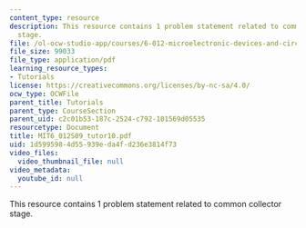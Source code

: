 ```yaml
---
content_type: resource
description: This resource contains 1 problem statement related to common collector
  stage.
file: /ol-ocw-studio-app/courses/6-012-microelectronic-devices-and-circuits-spring-2009/1d5995984d55939eda4fd236e3814f73_MIT6_012S09_tutor10.pdf
file_size: 99033
file_type: application/pdf
learning_resource_types:
- Tutorials
license: https://creativecommons.org/licenses/by-nc-sa/4.0/
ocw_type: OCWFile
parent_title: Tutorials
parent_type: CourseSection
parent_uid: c2c01b53-187c-2524-c792-101569d05535
resourcetype: Document
title: MIT6_012S09_tutor10.pdf
uid: 1d599598-4d55-939e-da4f-d236e3814f73
video_files:
  video_thumbnail_file: null
video_metadata:
  youtube_id: null
---
```

This resource contains 1 problem statement related to common collector stage.